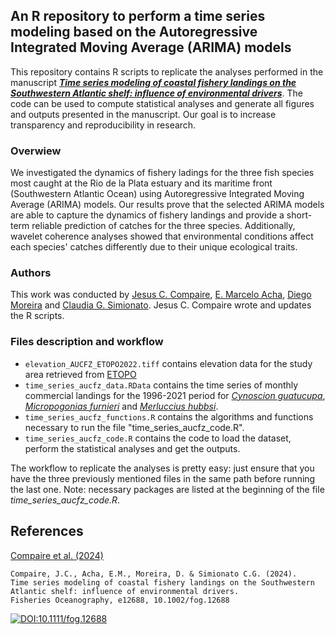 ## An R repository to perform a time series modeling based on the Autoregressive Integrated Moving Average (ARIMA) models

This repository contains R scripts to replicate the analyses performed in the manuscript 
[***Time series modeling of coastal fishery landings on the Southwestern Atlantic shelf: influence of environmental drivers***](https://doi.org/10.1111/fog.12688). The code can be used to compute statistical analyses and generate all figures and outputs presented in the manuscript. Our goal is to increase transparency and reproducibility in research.

### Overwiew
We investigated the dynamics of fishery ladings for the three fish species most caught at the Rio de la Plata estuary and its maritime front (Southwestern Atlantic Ocean) using Autoregressive Integrated Moving Average (ARIMA) models. Our results prove that the selected ARIMA models are able to capture the dynamics of fishery landings and provide a short-term reliable prediction of catches for the three species. Additionally, wavelet coherence analyses showed that environmental conditions affect each species' catches differently due to their unique ecological traits.

### Authors
This work was conducted by [Jesus C. Compaire](https://www.researchgate.net/profile/Jesus-Compaire), [E. Marcelo Acha](https://www.researchgate.net/profile/Marcelo-Acha), [Diego Moreira](https://www.researchgate.net/profile/Diego-Moreira-3) and [Claudia G. Simionato](https://www.researchgate.net/profile/Claudia-Simionato). Jesus C. Compaire wrote and updates the R scripts.

### Files description and workflow
- `elevation_AUCFZ_ETOPO2022.tiff` contains elevation data for the study area retrieved from [ETOPO](https://doi.org/10.25921/fd45-gt74) 
- `time_series_aucfz_data.RData` contains the time series of monthly commercial landings for the 1996-2021 period for [*Cynoscion guatucupa*](https://www.fishbase.se/summary/Cynoscion-guatucupa.html), [*Micropogonias furnieri*](https://www.fishbase.se/summary/Micropogonias-furnieri.html) and [*Merluccius hubbsi*](https://www.fishbase.se/summary/Merluccius-hubbsi.html).
- `time_series_aucfz_functions.R` contains the algorithms and functions necessary to run the file "time_series_aucfz_code.R".
- `time_series_aucfz_code.R` contains the code to load the dataset, perform the statistical analyses and get the outputs.

The workflow to replicate the analyses is pretty easy: just ensure that you have the three previously mentioned files in the same path before running the last one. Note: necessary packages are listed at the beginning of the file *time_series_aucfz_code.R*.

## References

[Compaire et al. (2024)](https://doi.org/10.1111/fog.12688) 
```
Compaire, J.C., Acha, E.M., Moreira, D. & Simionato C.G. (2024).
Time series modeling of coastal fishery landings on the Southwestern Atlantic shelf: influence of environmental drivers.
Fisheries Oceanography, e12688, 10.1002/fog.12688
```
[![DOI:10.1111/fog.12688](http://img.shields.io/badge/DOI-10.1111/fog.12688-b45f06.svg)](https://doi.org/10.1111/fog.12688)
